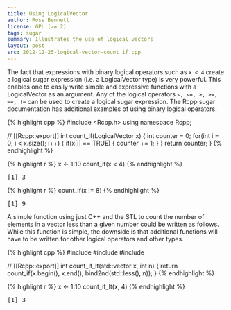 ```yaml
---
title: Using LogicalVector
author: Ross Bennett
license: GPL (>= 2)
tags: sugar
summary: Illustrates the use of logical vectors
layout: post
src: 2012-12-25-logical-vector-count_if.cpp
---
```




The fact that expressions with binary logical operators 
such as `x < 4` create a logical sugar expression 
(i.e. a LogicalVector type) is very powerful. This enables
one to easily write simple and expressive functions with
a LogicalVector as an argument.
Any of the logical operators `<, <=, >, >=, ==, !=` can be used
to create a logical sugar expression. The Rcpp sugar documentation
has additional examples of using binary logical operators.

{% highlight cpp %}
#include <Rcpp.h>
using namespace Rcpp;
 
// [[Rcpp::export]]
int count_if(LogicalVector x) {
	int counter = 0;
	for(int i = 0; i < x.size(); i++) {
		if(x[i] == TRUE) {
			counter += 1;
		}
	}
	return counter;
}
{% endhighlight %}


{% highlight r %}
 x <- 1:10
 count_if(x < 4)
{% endhighlight %}



<pre class="output">
[1] 3
</pre>



{% highlight r %}
 count_if(x != 8)
{% endhighlight %}



<pre class="output">
[1] 9
</pre>


A simple function using just C++ and the STL to count the
number of elements in a vector less than a given number could
be written as follows. While this function is simple, the
downside is that additional functions will have to be
written for other logical operators and other types.

{% highlight cpp %}
#include <vector>
#include <functional>
#include <algorithm>

// [[Rcpp::export]]
int count_if_lt(std::vector<double> x, int n) {
	return count_if(x.begin(), x.end(), bind2nd(std::less<double>(), n));
}
{% endhighlight %}


{% highlight r %}
 x <- 1:10
 count_if_lt(x, 4)
{% endhighlight %}



<pre class="output">
[1] 3
</pre>

